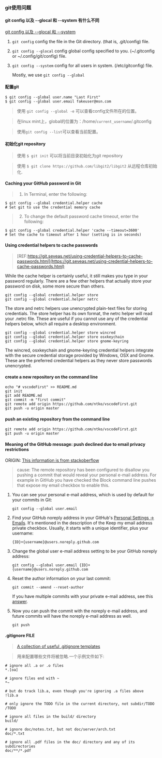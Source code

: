 ### git使用问题
#### git config 以及 --glocal 和 --system 有什么不同
[git config 以及 --glocal 和 --system](https://www.daixiaorui.com/read/240.html "git config 以及 --glocal 和 --system的区别")    
1. `git config` config the file in the Git directory. (that is, .git/config) file.
1. `git config --glocal` config global config specified to you. (~/.gitconfig or ~/.config/git/config) file.
1. `git config --system` config for all users in system. (/etc/gitconfig) file.

    Mostly, we use `git config --global`
    
#### 配置git

    $ git config --global user.name "Last First"
    $ git config --global user.email fakeuser@msn.com
    
> 使用 `git config --global -e` 可以查看config文件所在的位置。

> 在linux mint上，global的位置为：/home/`current_username`/.gitconfig

> 使用`git config --list`可以查看当前配置。

#### 初始化git repository

> 使用 `$ git init` 可以将当前目录初始化为git repository

> 使用 `$ git clone https://github.com/libgit2/libgit2` 从远程仓库初始化.

#### Caching your GitHub password in Git

> 1. In Terminal, enter the following:

    $ git config --global credential.helper cache
    # Set git to use the credential memory cache

> 2. To change the default password cache timeout, enter the following:

    $ git config --global credential.helper 'cache --timeout=3600'
    # Set the cache to timeout after 1 hour (setting is in seconds)

#### Using credential helpers to cache passwords

> [REF:https://git.seveas.net/using-credential-helpers-to-cache-passwords.html](https://git.seveas.net/using-credential-helpers-to-cache-passwords.html)

While the cache helper is certainly useful, it still makes you type in your password regularly. There are a few other helpers that actually store your password on disk, some more secure than others.

    git config --global credential.helper store
    git config --global credential.helper netrc

The store and netrc helpers use unencrypted plain-text files for storing credentials. The store helper has its own format, the netrc helper will read your .netrc file. These are useful if you cannot use any of the credential helpers below, which all require a desktop environment.

    git config --global credential.helper store wincred
    git config --global credential.helper store osxkeychain
    git config --global credential.helper store gnome-keyring

The wincred, osxkeychain and gnome-keyring credential helpers integrate with the secure credential storage provided by Windows, OSX and Gnome. These are the preferred credential helpers as they never store passwords unencrypted.

#### create a new repository on the command line

    echo "# vscodeFirst" >> README.md
    git init
    git add README.md
    git commit -m "first commit"
    git remote add origin https://github.com/ntko/vscodeFirst.git
    git push -u origin master

####  push an existing repository from the command line

    git remote add origin https://github.com/ntko/vscodeFirst.git
    git push -u origin master


#### Meaning of the GitHub message: push declined due to email privacy restrictions

ORIGIN: [This information is from stackoberflow](https://stackoverflow.com/questions/43378060/meaning-of-the-github-message-push-declined-due-to-email-privacy-restrictions)

> cause: The remote repository has been configured to disallow you pushing a commit that would reveal your personal e-mail address. For example in GitHub you have checked the Block command line pushes that expose my email checkbox to enable this.

1. You can see your personal e-mail address, which is used by default for your commits in Git:

    `git config --global user.email`

1. Find your GitHub noreply address in your GitHub's [Personal Settings → Emails](https://github.com/settings/emails). It's mentioned in the description of the Keep my email address private checkbox. Usually, it starts with a unique identifier, plus your username:

    `{ID}+{username}@users.noreply.github.com`

1. Change the global user e-mail address setting to be your GitHub noreply address:

    `git config --global user.email {ID}+{username}@users.noreply.github.com`

1. Reset the author information on your last commit:

    `git commit --amend --reset-author`

    If you have multiple commits with your private e-mail address, see this [answer](https://stackoverflow.com/a/25815116/146622).

1. Now you can push the commit with the noreply e-mail address, and future commits will have the noreply e-mail address as well.

     `git push`

#### .gitignore FILE

> [A collection of useful .gitignore templates](https://github.com/github/gitignore)

> 用来配置哪些文件将被忽略.一个示例文件如下:

>

    # ignore all .a or .o files
    *.[oa]

    # ignore files end with ~
    *~

    # but do track lib.a, even though you're ignoring .a files above
    !lib.a

    # only ignore the TODO file in the current directory, not subdir/TODO
    /TODO

    # ignore all files in the build/ directory
    build/

    # ignore doc/notes.txt, but not doc/server/arch.txt
    doc/*.txt

    # ignore all .pdf files in the doc/ directory and any of its subdirectories
    doc/**/*.pdf
